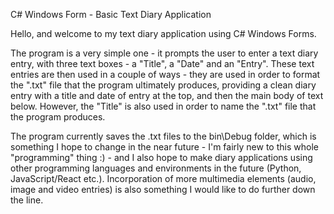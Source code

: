 C# Windows Form - Basic Text Diary Application

Hello, and welcome to my text diary application using C# Windows Forms.

The program is a very simple one - it prompts the user to enter a text diary entry, with three text boxes - a "Title", a "Date" and an "Entry". These text entries are then used in a couple of ways - they are
used in order to format the ".txt" file that the program ultimately produces, providing a clean diary entry with a title and date of entry at the top, and then the main body of text below. However, the "Title" 
is also used in order to name the ".txt" file that the program produces.

The program currently saves the .txt files to the bin\Debug folder, which is something I hope to change in the near future - I'm fairly new to this whole "programming" thing :) - and I also hope to make diary
applications using other programming languages and environments in the future (Python, JavaScript/React etc.). Incorporation of more multimedia elements (audio, image and video entries) is also something I would 
like to do further down the line.
